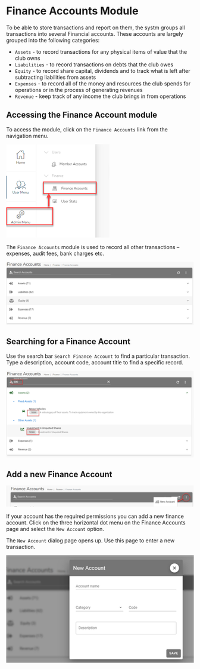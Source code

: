 # Finance Accounts Module

To be able to store transactions and report on them, the systm groups all transactions into several Financial accounts. These accounts are largely grouped into the following categories:

- `Assets` - to record transactions for any physical items of value that the club owns
- `Liabilities` - to record transactions on debts that the club owes
- `Equity` - to record share capital, dividends and to track what is left after subtracting liabilities from assets
- `Expenses` - to record all of the money and resources the club spends for operations or in the process of generating revenues
- `Revenue` - keep track of any income the club brings in from operations 

## Accessing the Finance Account module
To access the  module, click on the `Finance Accounts` link from the navigation menu.

![alt text](images/10.1_Finance_Account_Menu.png "Finance Accounts menu")

The `Finance Accounts` module is used to record all other transactions – expenses, audit fees, bank charges etc.

![alt text](images/10.2_Finance_Account_Page.png "Finance Accounts page")

## Searching for a Finance Account 

Use the search bar `Search Finance Account` to find a particular transaction. Type a description, account code, account title to find a specific record.

![alt text](images/10.3_Finance_Account_Search.png "Finance Accounts search")

## Add a new Finance Account

![alt text](images/10.4_Add_Finanace_Account_Menu.png "Add Finance Account menu")

If your account has the required permissions you can add a new finance account. Click on the three horizontal dot menu on the Finance Accounts page and select the `New Account` option.


The `New Account` dialog page opens up. Use this page to enter a new transaction.

![alt text](images/10.5_Add_Finance_Account_Page.png "Add Finance Account page")
